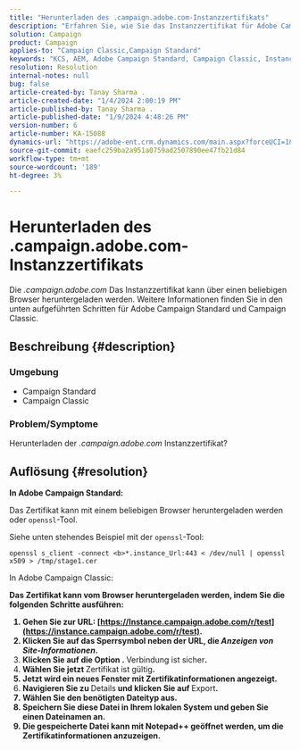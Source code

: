```yaml
---
title: "Herunterladen des .campaign.adobe.com-Instanzzertifikats"
description: "Erfahren Sie, wie Sie das Instanzzertifikat für Adobe Campaign Standard und Campaign Classic herunterladen."
solution: Campaign
product: Campaign
applies-to: "Campaign Classic,Campaign Standard"
keywords: "KCS, AEM, Adobe Campaign Standard, Campaign Classic, Instance Certificate, .campaign.adobe.com"
resolution: Resolution
internal-notes: null
bug: false
article-created-by: Tanay Sharma .
article-created-date: "1/4/2024 2:00:19 PM"
article-published-by: Tanay Sharma .
article-published-date: "1/9/2024 4:48:26 PM"
version-number: 6
article-number: KA-15088
dynamics-url: "https://adobe-ent.crm.dynamics.com/main.aspx?forceUCI=1&pagetype=entityrecord&etn=knowledgearticle&id=c9b9d690-09ab-ee11-be37-6045bd006c82"
source-git-commit: eaefc259ba2a951a0759ad2507890ee47fb21d84
workflow-type: tm+mt
source-wordcount: '189'
ht-degree: 3%

---
```


# Herunterladen des .campaign.adobe.com-Instanzzertifikats


Die *.campaign.adobe.com* Das Instanzzertifikat kann über einen beliebigen Browser heruntergeladen werden. Weitere Informationen finden Sie in den unten aufgeführten Schritten für Adobe Campaign Standard und Campaign Classic.

## Beschreibung {#description}


### Umgebung

- Campaign Standard
- Campaign Classic


### Problem/Symptome

Herunterladen der *.campaign.adobe.com* Instanzzertifikat?


## Auflösung {#resolution}


<b>In Adobe Campaign Standard:</b>

Das Zertifikat kann mit einem beliebigen Browser heruntergeladen werden oder `openssl`-Tool.

Siehe unten stehendes Beispiel mit der `openssl`-Tool:


```
openssl s_client -connect <b>*.instance_Url:443 < /dev/null | openssl x509 > /tmp/stage1.cer
```




</b>In Adobe Campaign Classic:<b>

Das Zertifikat kann vom Browser heruntergeladen werden, indem Sie die folgenden Schritte ausführen:

1. Gehen Sie zur URL: [https://Instance.campaign.adobe.com/r/test](https://instance.campaign.adobe.com/r/test).
2. Klicken Sie auf das Sperrsymbol neben der URL, die *Anzeigen von Site-Informationen*.
3. Klicken Sie auf die Option . </b>Verbindung ist sicher<b>.
4. Wählen Sie jetzt </b>Zertifikat ist gültig<b>.
5. Jetzt wird ein neues Fenster mit Zertifikatinformationen angezeigt.
6. Navigieren Sie zu </b>Details<b> und klicken Sie auf </b>Export<b>.
7. Wählen Sie den benötigten Dateityp aus.
8. Speichern Sie diese Datei in Ihrem lokalen System und geben Sie einen Dateinamen an.
9. Die gespeicherte Datei kann mit Notepad++ geöffnet werden, um die Zertifikatinformationen anzuzeigen.



